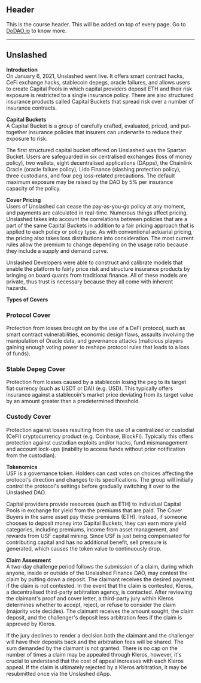 ## Header
This is the course header. This will be added on top of every page. Go to [DoDAO.io](https://www.dodao.io) to know more.

 ---
 
 ## Unslashed
 
 **Introduction**        
On January 6, 2021, Unslashed went live. It offers smart contract hacks, CeFi exchange hacks, stablecoin depegs, oracle failures, and allows users to create Capital Pools in which capital providers deposit ETH and their risk exposure is restricted to a single insurance policy. There are also structured insurance products called Capital Buckets that spread risk over a number of insurance contracts.
 
 **Capital Buckets**        
A Capital Bucket is a group of carefully crafted, evaluated, priced, and put-together insurance policies that insurers can underwrite to reduce their exposure to risk.

The first structured capital bucket offered on Unslashed was the Spartan Bucket. Users are safeguarded in six centralised exchanges (loss of money policy), two wallets, eight decentralised applications (DApps), the Chainlink Oracle (oracle failure policy), Lido Finance (slashing protection policy), three custodians, and four peg loss-related precautions. The default maximum exposure may be raised by the DAO by 5% per insurance capacity of the policy.
 
 **Cover Pricing**        
Users of Unslashed can cease the pay-as-you-go policy at any moment, and payments are calculated in real-time. Numerous things affect pricing. Unslashed takes into account the correlations between policies that are a part of the same Capital Buckets in addition to a fair pricing approach that is applied to each policy or policy type. As with conventional actuarial pricing, the pricing also takes loss distributions into consideration. The most current rules allow the premium to change depending on the usage ratio because they include a supply and demand curve.

Unslashed Developers were able to construct and calibrate models that enable the platform to fairly price risk and structure insurance products by bringing on board quants from traditional finance. All of these models are private, thus trust is necessary because they all come with inherent hazards.
 
 **Types of Covers**        
### Protocol Cover
Protection from losses brought on by the use of a DeFi protocol, such as smart contract vulnerabilities, economic design flaws, assaults involving the manipulation of Oracle data, and governance attacks (malicious players gaining enough voting power to reshape protocol rules that leads to a loss of funds).

### Stable Depeg Cover
Protection from losses caused by a stablecoin losing the peg to its target fiat currency (such as USDT or DAI) (e.g. USD). This typically offers insurance against a stablecoin's market price deviating from its target value by an amount greater than a predetermined threshold.

### Custody Cover
Protection against losses resulting from the use of a centralized or custodial (CeFi) cryptocurrency product (e.g. Coinbase, BlockFi). Typically this offers protection against custodian exploits and/or hacks, fund mismanagement and account lock-ups (inability to access funds without prior notification from the custodian).
 
 **Tokenomics**        
USF is a governance token. Holders can cast votes on choices affecting the protocol's direction and changes to its specifications. The group will initially control the protocol's settings before gradually switching it over to the Unslashed DAO.

Capital providers provide resources (such as ETH) to Individual Capital Pools in exchange for yield from the premiums that are paid. The Cover Buyers in the same asset pay these premiums (ETH). Instead, if someone chooses to deposit money into Capital Buckets, they can earn more yield categories, including premiums, income from asset management, and rewards from USF capital mining. Since USF is just being compensated for contributing capital and has no additional benefit, sell pressure is generated, which causes the token value to continuously drop.
 
 **Claim Assesment**        
A two-day challenge period follows the submission of a claim, during which anyone, inside or outside of the Unslashed Finance DAO, may contest the claim by putting down a deposit. The claimant receives the desired payment if the claim is not contested. In the event that the claim is contested, Kleros, a decentralised third-party arbitration agency, is contacted. After reviewing the claimant's proof and cover letter, a third-party jury within Kleros determines whether to accept, reject, or refuse to consider the claim (majority vote decides). The claimant receives the amount sought, the claim deposit, and the challenger's deposit less arbitration fees if the claim is approved by Kleros.

If the jury declines to render a decision both the claimant and the challenger will have their deposits back and the arbitration fees will be shared. The sum demanded by the claimant is not granted. There is no cap on the number of times a claim may be appealed through Kleros, however, it's crucial to understand that the cost of appeal increases with each Kleros appeal. If the claim is ultimately rejected by a Kleros arbitration, it may be resubmitted once via the Unslashed dApp.
 
 
